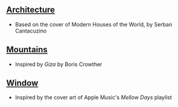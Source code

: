 ## [Architecture](https://danielshamburger.github.io/int-310-creativity-project/architecture/)
- Based on the cover of Modern Houses of the World, by Serban Cantacuzino

## [Mountains](https://danielshamburger.github.io/int-310-creativity-project/mountains/)
- Inspired by _Giza_ by Boris Crowther

## [Window](https://danielshamburger.github.io/int-310-creativity-project/window/)
- Inspired by the cover art of Apple Music's _Mellow Days_ playlist

